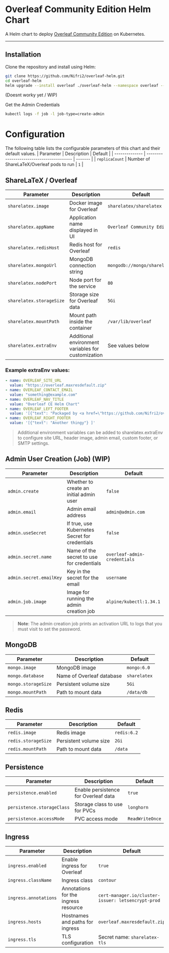 # Overleaf Community Edition Helm Chart

A Helm chart to deploy [Overleaf Community Edition](https://github.com/overleaf/overleaf) on Kubernetes.

---


## Installation

Clone the repository and install using Helm:

```bash
git clone https://github.com/Nifri2/overleaf-helm.git
cd overleaf-helm
helm upgrade --install overleaf ./overleaf-helm --namespace overleaf --create-namespace
```

(Doesnt worky yet / WIP)

Get the Admin Credentials
```bash
kubectl logs -f job -l job-type=create-admin
```

# Configuration
The following table lists the configurable parameters of this chart and their default values.
| Parameter      | Description                               | Default |
| -------------- | ----------------------------------------- | ------- |
| `replicaCount` | Number of ShareLaTeX/Overleaf pods to run | `1`     |


## ShareLaTeX / Overleaf
| Parameter                | Description                                        | Default                      |
| ------------------------ | -------------------------------------------------- | ---------------------------- |
| `sharelatex.image`       | Docker image for Overleaf                          | `sharelatex/sharelatex`      |
| `sharelatex.appName`     | Application name displayed in UI                   | `Overleaf Community Edition` |
| `sharelatex.redisHost`   | Redis host for Overleaf                            | `redis`                      |
| `sharelatex.mongoUrl`    | MongoDB connection string                          | `mongodb://mongo/sharelatex` |
| `sharelatex.nodePort`    | Node port for the service                          | `80`                         |
| `sharelatex.storageSize` | Storage size for Overleaf data                     | `5Gi`                        |
| `sharelatex.mountPath`   | Mount path inside the container                    | `/var/lib/overleaf`          |
| `sharelatex.extraEnv`    | Additional environment variables for customization | See values below             |

### Example extraEnv values:
```yaml
- name: OVERLEAF_SITE_URL
  value: "https://overleaf.maxresdefault.zip"
- name: OVERLEAF_CONTACT_EMAIL
  value: "something@example.com"
- name: OVERLEAF_NAV_TITLE
  value: "Overleaf CE Helm Chart"
- name: OVERLEAF_LEFT_FOOTER
  value: '[{"text": "Packaged by <a href=\"https://github.com/Nifri2/overleaf-helm\">Nifri</a>"} ]'
- name: OVERLEAF_RIGHT_FOOTER
  value: '[{"text": "Another thingy"} ]'
```
> Additional environment variables can be added to sharelatex.extraEnv to configure site URL, header image, admin email, custom footer, or SMTP settings.


## Admin User Creation (Job) (WIP)
| Parameter               | Description                                    | Default                      |
| ----------------------- | ---------------------------------------------- | ---------------------------- |
| `admin.create`          | Whether to create an initial admin user        | `false`                      |
| `admin.email`           | Admin email address                            | `admin@admin.com`            |
| `admin.useSecret`       | If true, use Kubernetes Secret for credentials | `false`                      |
| `admin.secret.name`     | Name of the secret to use for credentials      | `overleaf-admin-credentials` |
| `admin.secret.emailKey` | Key in the secret for the email                | `username`                   |
| `admin.job.image`       | Image for running the admin creation job       | `alpine/kubectl:1.34.1`      |

> **Note**: The admin creation job prints an activation URL to logs that you must visit to set the password.

## MongoDB
| Parameter           | Description               | Default      |
| ------------------- | ------------------------- | ------------ |
| `mongo.image`       | MongoDB image             | `mongo:6.0`  |
| `mongo.database`    | Name of Overleaf database | `sharelatex` |
| `mongo.storageSize` | Persistent volume size    | `5Gi`        |
| `mongo.mountPath`   | Path to mount data        | `/data/db`   |

## Redis
| Parameter           | Description            | Default     |
| ------------------- | ---------------------- | ----------- |
| `redis.image`       | Redis image            | `redis:6.2` |
| `redis.storageSize` | Persistent volume size | `2Gi`       |
| `redis.mountPath`   | Path to mount data     | `/data`     |

## Persistence
| Parameter                  | Description                          | Default         |
| -------------------------- | ------------------------------------ | --------------- |
| `persistence.enabled`      | Enable persistence for Overleaf data | `true`          |
| `persistence.storageClass` | Storage class to use for PVCs        | `longhorn`      |
| `persistence.accessMode`   | PVC access mode                      | `ReadWriteOnce` |

## Ingress
| Parameter             | Description                          | Default                                            |
| --------------------- | ------------------------------------ | -------------------------------------------------- |
| `ingress.enabled`     | Enable ingress for Overleaf          | `true`                                             |
| `ingress.className`   | Ingress class                        | `contour`                                          |
| `ingress.annotations` | Annotations for the ingress resource | `cert-manager.io/cluster-issuer: letsencrypt-prod` |
| `ingress.hosts`       | Hostnames and paths for ingress      | `overleaf.maxresdefault.zip`                       |
| `ingress.tls`         | TLS configuration                    | Secret name: `sharelatex-tls`                      |
